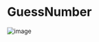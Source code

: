# GuessNumber

![image](https://github.com/user-attachments/assets/37c90e0c-9d49-4859-9b22-fe002811cc4f)

